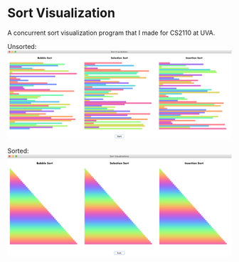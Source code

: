 # Sort Visualization

A concurrent sort visualization program that I made for CS2110 at UVA.

Unsorted: 
![unsorted](https://github.com/brian-yu/sort-vis/raw/master/unsorted.png "Unsorted")

Sorted: 
![sorted](https://github.com/brian-yu/sort-vis/raw/master/sorted.png "Sorted")